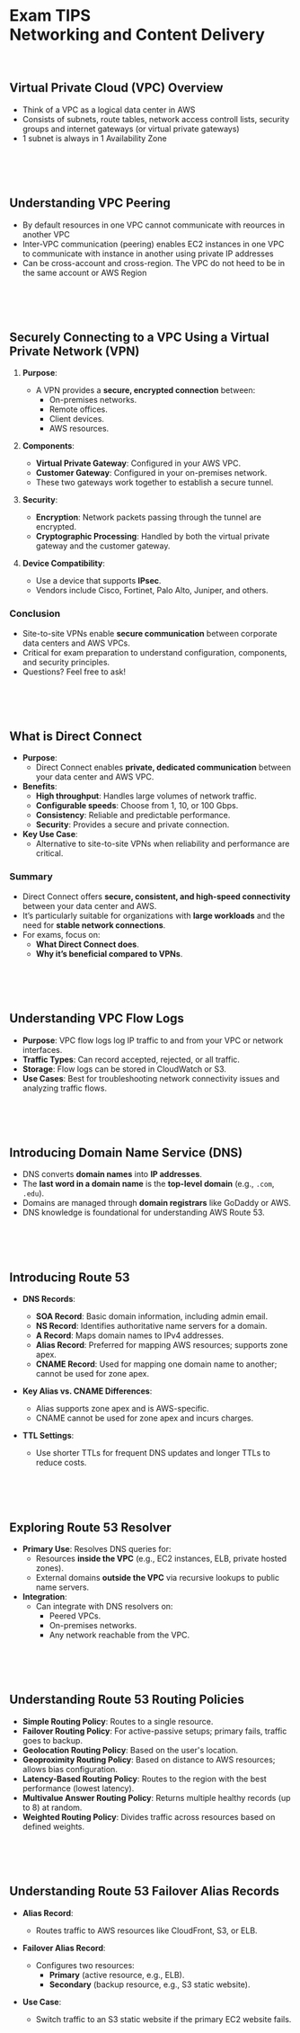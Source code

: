 # Exam TIPS<br>Networking and Content Delivery

<br>

## Virtual Private Cloud (VPC) Overview
- Think of a VPC as a logical data center in AWS
- Consists of subnets, route tables, network access controll lists, security groups and internet gateways (or virtual private gateways)
- 1 subnet is always in 1 Availability Zone

<br><br><br>



## Understanding VPC Peering
- By default resources in one VPC cannot communicate with reources in another VPC
- Inter-VPC communication (peering) enables EC2 instances in one VPC to communicate with instance in another using private IP addresses
- Can be cross-account and cross-region. The VPC do not heed to be in the same account or AWS Region

<br><br><br>



## Securely Connecting to a VPC Using a Virtual Private Network (VPN)
1. **Purpose**:
   - A VPN provides a **secure, encrypted connection** between:
     - On-premises networks.
     - Remote offices.
     - Client devices.
     - AWS resources.

2. **Components**:
   - **Virtual Private Gateway**: Configured in your AWS VPC.
   - **Customer Gateway**: Configured in your on-premises network.
   - These two gateways work together to establish a secure tunnel.

3. **Security**:
   - **Encryption**: Network packets passing through the tunnel are encrypted.
   - **Cryptographic Processing**: Handled by both the virtual private gateway and the customer gateway.

4. **Device Compatibility**:
   - Use a device that supports **IPsec**.
   - Vendors include Cisco, Fortinet, Palo Alto, Juniper, and others.

### **Conclusion**
- Site-to-site VPNs enable **secure communication** between corporate data centers and AWS VPCs.
- Critical for exam preparation to understand configuration, components, and security principles.
- Questions? Feel free to ask!

<br><br><br>



## What is Direct Connect
- **Purpose**:
  - Direct Connect enables **private, dedicated communication** between your data center and AWS VPC.
- **Benefits**:
  - **High throughput**: Handles large volumes of network traffic.
  - **Configurable speeds**: Choose from 1, 10, or 100 Gbps.
  - **Consistency**: Reliable and predictable performance.
  - **Security**: Provides a secure and private connection.
- **Key Use Case**:
  - Alternative to site-to-site VPNs when reliability and performance are critical.

### **Summary**
- Direct Connect offers **secure, consistent, and high-speed connectivity** between your data center and AWS.
- It’s particularly suitable for organizations with **large workloads** and the need for **stable network connections**.
- For exams, focus on:
  - **What Direct Connect does**.
  - **Why it’s beneficial compared to VPNs**.

<br><br><br>



## Understanding VPC Flow Logs
- **Purpose**: VPC flow logs log IP traffic to and from your VPC or network interfaces.  
- **Traffic Types**: Can record accepted, rejected, or all traffic.  
- **Storage**: Flow logs can be stored in CloudWatch or S3.  
- **Use Cases**: Best for troubleshooting network connectivity issues and analyzing traffic flows.  

<br><br><br>



## Introducing Domain Name Service (DNS)
- DNS converts **domain names** into **IP addresses**.  
- The **last word in a domain name** is the **top-level domain** (e.g., `.com`, `.edu`).  
- Domains are managed through **domain registrars** like GoDaddy or AWS.  
- DNS knowledge is foundational for understanding AWS Route 53.  


<br><br><br>



## Introducing Route 53
- **DNS Records**:  
  - **SOA Record**: Basic domain information, including admin email.  
  - **NS Record**: Identifies authoritative name servers for a domain.  
  - **A Record**: Maps domain names to IPv4 addresses.  
  - **Alias Record**: Preferred for mapping AWS resources; supports zone apex.  
  - **CNAME Record**: Used for mapping one domain name to another; cannot be used for zone apex.  

- **Key Alias vs. CNAME Differences**:  
  - Alias supports zone apex and is AWS-specific.  
  - CNAME cannot be used for zone apex and incurs charges.  

- **TTL Settings**:  
  - Use shorter TTLs for frequent DNS updates and longer TTLs to reduce costs.  

<br><br><br>



## Exploring Route 53 Resolver
- **Primary Use**: Resolves DNS queries for:  
  - Resources **inside the VPC** (e.g., EC2 instances, ELB, private hosted zones).  
  - External domains **outside the VPC** via recursive lookups to public name servers.  
- **Integration**:  
  - Can integrate with DNS resolvers on:  
    - Peered VPCs.  
    - On-premises networks.  
    - Any network reachable from the VPC.  

<br><br><br>



## Understanding Route 53 Routing Policies

- **Simple Routing Policy**: Routes to a single resource.  
- **Failover Routing Policy**: For active-passive setups; primary fails, traffic goes to backup.  
- **Geolocation Routing Policy**: Based on the user's location.  
- **Geoproximity Routing Policy**: Based on distance to AWS resources; allows bias configuration.  
- **Latency-Based Routing Policy**: Routes to the region with the best performance (lowest latency).  
- **Multivalue Answer Routing Policy**: Returns multiple healthy records (up to 8) at random.  
- **Weighted Routing Policy**: Divides traffic across resources based on defined weights.  

<br><br><br>



## Understanding Route 53 Failover Alias Records
- **Alias Record**:  
  - Routes traffic to AWS resources like CloudFront, S3, or ELB.  

- **Failover Alias Record**:  
  - Configures two resources:  
    - **Primary** (active resource, e.g., ELB).  
    - **Secondary** (backup resource, e.g., S3 static website).  

- **Use Case**:  
  - Switch traffic to an S3 static website if the primary EC2 website fails.  

<br><br><br>



## 